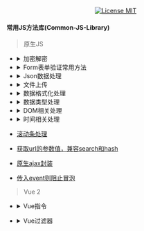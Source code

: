 <p align="center">
  <a href="https://www.skillnull.com"><img src="https://skillnull.com/others/images/brand/MIT.svg" alt="License MIT"></a>
</p>

#### 常用JS方法库(Common-JS-Library)

> 原生JS
* <details>
  	<summary>加密解密</summary>
	
    - [Base64](/Native-JavaScript/encryption-decryption/base64.md#Base64)	
  </details>
	
* <details>
  	<summary>Form表单验证常用方法</summary>
	
    - [验证邮箱](/Native-JavaScript/form-validator.md#验证邮箱)	
    - [验证手机号](/Native-JavaScript/form-validator.md#验证手机号)	
    - [去除字符串前后空格](/Native-JavaScript/form-validator.md#去除字符串前后空格)	
    - [去除字符串所有空格](/Native-JavaScript/form-validator.md#去除字符串所有空格)	
    - [图片的预加载](/Native-JavaScript/form-validator.md#图片的预加载)	
    - [验证密码，密码为6-12位字母数字或符号最少两种组合,特殊符号为 ~!@#$%^&*.,](/Native-JavaScript/form-validator.md#验证密码，密码为6-12位字母数字或符号最少两种组合)	
    - [仅允许输入正整数](/Native-JavaScript/form-validator.md#仅允许输入正整数)	
    - [仅允许输入负整数](/Native-JavaScript/form-validator.md#仅允许输入负整数)	
  </details>
  
* <details>
  	<summary>Json数据处理</summary>
	
    - [Json字符串格式化](/Native-JavaScript/json-handle.md#Json字符串格式化)
  </details>
  
* <details>
  	<summary>文件上传</summary>
	
    - [图片上传](/Native-JavaScript/file-upload.md#图片上传)
  </details>  
  
* <details>
  	<summary>数据格式化处理</summary>
	
    - [保留小数并千分位格式化](/Native-JavaScript/data-handle.md#保留小数并千分位格式化)
    - [递归遍历数组对象，将结果去重](/Native-JavaScript/data-handle.md#递归遍历数组对象，将结果去重)
    - [数字单位格式化](/Native-JavaScript/data-handle.md#数字单位格式化)
    - [获取对象长度](/Native-JavaScript/data-handle.md#获取对象长度)
    - [HTML实体编码转换](/Native-JavaScript/data-handle.md#HTML实体编码转换)
  </details>
  
* <details>
  	<summary>数据类型处理</summary>
	
    - [合并两个函数](/Native-JavaScript/data-type-handle.md#合并两个函数)
    - [深度比较两个对象是否相等](/Native-JavaScript/data-type-handle.md#深度比较两个对象是否相等)
  </details>
  
* <details>
  	<summary>DOM相关处理</summary>
	
    - [监听浏览器标签页的显示与隐藏](/Native-JavaScript/dom-handle.md#监听浏览器标签页的显示与隐藏)
    - [监听dom变化](/Native-JavaScript/dom-handle.md#监听dom变化)
  </details>
  
* <details>
  	<summary>时间相关处理</summary>
	
    - [比较两个时间的时间差](/Native-JavaScript/time-handle.md#比较两个时间的时间差)
  </details>

* [滚动条处理](/Native-JavaScript/scroll-handle.md#滚动条位置处理)
* [获取url的参数值，兼容search和hash](/Native-JavaScript/url-param.md#获取hash或者search参数值)
* [原生ajax封装](/Native-JavaScript/ajax.md#原生ajax封装)
* [传入event则阻止冒泡](/Native-JavaScript/cancel-bubble.md#传入event则阻止冒泡)

> Vue 2
* <details>
     <summary>Vue指令</summary>
     
	 - [点击元素外部关闭元素](/Vue/vue-directives/click-outside-to-close.md#点击当前区块元素外部关闭当前区块元素)
	 - [图片懒加载](/Vue/vue-directives/lazy-load-image.md#使用交叉观察器进行图片懒加载)
 </details>

* <details>
     <summary>Vue过滤器</summary>
     
	 - [时间格式化](/Vue/vue-filter/time-format.md#时间格式化)
 </details>

